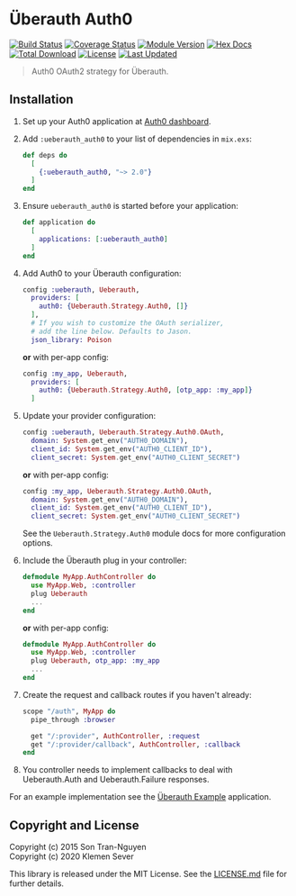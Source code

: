 # Überauth Auth0

[![Build Status](https://github.com/achedeuzot/ueberauth_auth0/workflows/tests/badge.svg)](https://github.com/achedeuzot/ueberauth_auth0/actions?query=workflow%3Atests+branch%3Amaster)
[![Coverage Status](https://coveralls.io/repos/github/achedeuzot/ueberauth_auth0/badge.svg?branch=master)](https://coveralls.io/github/achedeuzot/ueberauth_auth0?branch=master)
[![Module Version](https://img.shields.io/hexpm/v/ueberauth_auth0.svg)](https://hex.pm/packages/ueberauth_auth0)
[![Hex Docs](https://img.shields.io/badge/hex-docs-lightgreen.svg)](https://hexdocs.pm/ueberauth_auth0/)
[![Total Download](https://img.shields.io/hexpm/dt/ueberauth_auth0.svg)](https://hex.pm/packages/ueberauth_auth0)
[![License](https://img.shields.io/hexpm/l/ueberauth_auth0.svg)](https://github.com/achedeuzot/ueberauth_auth0/blob/master/LICENSE.md)
[![Last Updated](https://img.shields.io/github/last-commit/achedeuzot/ueberauth_auth0.svg)](https://github.com/achedeuzot/ueberauth_auth0/commits/master)

> Auth0 OAuth2 strategy for Überauth.

## Installation

1.  Set up your Auth0 application at [Auth0 dashboard](https://manage.auth0.com/#/applications).

2.  Add `:ueberauth_auth0` to your list of dependencies in `mix.exs`:

    ```elixir
    def deps do
      [
        {:ueberauth_auth0, "~> 2.0"}
      ]
    end
    ```

3.  Ensure `ueberauth_auth0` is started before your application:

    ```elixir
    def application do
      [
        applications: [:ueberauth_auth0]
      ]
    end
    ```

4.  Add Auth0 to your Überauth configuration:

    ```elixir
    config :ueberauth, Ueberauth,
      providers: [
        auth0: {Ueberauth.Strategy.Auth0, []}
      ],
      # If you wish to customize the OAuth serializer,
      # add the line below. Defaults to Jason.
      json_library: Poison
    ```

    **or** with per-app config:

    ```elixir
    config :my_app, Ueberauth,
      providers: [
        auth0: {Ueberauth.Strategy.Auth0, [otp_app: :my_app]}
      ]
    ```

5.  Update your provider configuration:

    ```elixir
    config :ueberauth, Ueberauth.Strategy.Auth0.OAuth,
      domain: System.get_env("AUTH0_DOMAIN"),
      client_id: System.get_env("AUTH0_CLIENT_ID"),
      client_secret: System.get_env("AUTH0_CLIENT_SECRET")
    ```

    **or** with per-app config:

    ```elixir
    config :my_app, Ueberauth.Strategy.Auth0.OAuth,
      domain: System.get_env("AUTH0_DOMAIN"),
      client_id: System.get_env("AUTH0_CLIENT_ID"),
      client_secret: System.get_env("AUTH0_CLIENT_SECRET")
    ```

    See the `Ueberauth.Strategy.Auth0` module docs for more
    configuration options.

6.  Include the Überauth plug in your controller:

    ```elixir
    defmodule MyApp.AuthController do
      use MyApp.Web, :controller
      plug Ueberauth
      ...
    end
    ```

    **or** with per-app config:

    ```elixir
    defmodule MyApp.AuthController do
      use MyApp.Web, :controller
      plug Ueberauth, otp_app: :my_app
      ...
    end
    ```

7.  Create the request and callback routes if you haven't already:

    ```elixir
    scope "/auth", MyApp do
      pipe_through :browser

      get "/:provider", AuthController, :request
      get "/:provider/callback", AuthController, :callback
    end
    ```

8. You controller needs to implement callbacks to deal with Ueberauth.Auth and Ueberauth.Failure responses.

For an example implementation see the [Überauth Example](https://github.com/ueberauth/ueberauth_example) application.


## Copyright and License

Copyright (c) 2015 Son Tran-Nguyen \
Copyright (c) 2020 Klemen Sever

This library is released under the MIT License. See the [LICENSE.md](./LICENSE.md) file
for further details.
